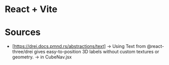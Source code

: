 # React + Vite

# Sources

- [https://drei.docs.pmnd.rs/abstractions/text] -> Using Text from @react-three/drei gives easy-to-position 3D labels without custom textures or geometry. -> in CubeNav.jsx
